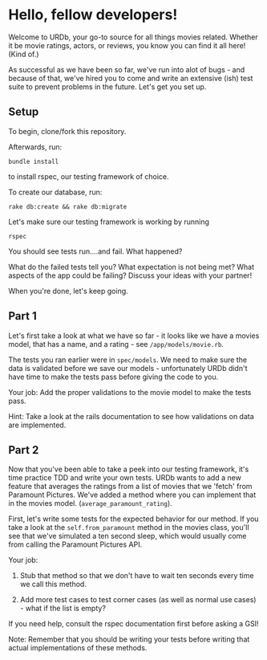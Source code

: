 # Hello, fellow developers!

Welcome to URDb, your go-to source for all things movies related. Whether it be movie ratings, actors, or reviews, you know you can find it all here! (Kind of.)

 As successful as we have been so far, we've run into alot of bugs - and because of that, we've hired you to come and write an extensive (ish) test suite to prevent problems in the future. Let's get you set up.

## Setup

To begin, clone/fork this repository.

Afterwards, run:

```
bundle install
```

to install rspec, our testing framework of choice.

To create our database, run:

```
rake db:create && rake db:migrate
```

Let's make sure our testing framework is working by running

```
rspec
```
You should see tests run....and fail. What happened?

What do the failed tests tell you? What expectation is not being met? What aspects of the app could be failing? Discuss your ideas with your partner!

When you're done, let's keep going.

## Part 1

Let's first take a look at what we have so far - it looks like we have a movies model, that has a name, and a rating - see `/app/models/movie.rb`.

The tests you ran earlier were in `spec/models`. We need to make sure the data is validated before we save our models - unfortunately URDb didn't have time to make the tests pass before giving the code to you.

Your job: Add the proper validations to the movie model to make the tests pass.

Hint: Take a look at the rails documentation to see how validations on data are implemented.

## Part 2

Now that you've been able to take a peek into our testing framework, it's time practice TDD and write your own tests. URDb wants to add a new feature that averages the ratings from a list of movies that we 'fetch' from Paramount Pictures. We've added a method where you can implement that in the movies model. (`average_paramount_rating`).

First, let's write some tests for the expected behavior for our method. If you take a look at the `self.from_paramount` method in the movies class, you'll see that we've simulated a ten second sleep, which would usually come from calling the Paramount Pictures API.

Your job:

1. Stub that method so that we don't have to wait ten seconds every time we call this method.

2. Add more test cases to test corner cases (as well as normal use cases) - what if the list is empty?

If you need help, consult the rspec documentation first before asking a GSI!

Note: Remember that you should be writing your tests before writing that actual implementations of these methods.

